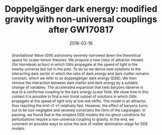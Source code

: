 ---
title: "Doppelgänger dark energy: modified gravity with non-universal couplings after GW170817"
authors:
- Luca Amendola
- Dario Bettoni
- admin
- Adalto R. Gomes
date: "2018-03-16"
doi: "10.1088/1475-7516/2018/06/029"

# Schedule page publish date (NOT publication's date).
publishDate: ""

# Publication type.
# Legend: 0 = Uncategorized; 1 = Conference paper; 2 = Journal article;
# 3 = Preprint / Working Paper; 4 = Report; 5 = Book; 6 = Book section;
# 7 = Thesis; 8 = Patent
publication_types: ["2"]

# Publication name and optional abbreviated publication name.
publication: "*Journal of Cosmology and Astroparticle Physics*"
publication_short: "JCAP"

abstract: Gravitational Wave (GW) astronomy severely narrowed down the theoretical space for scalar-tensor theories. We propose a new class of attractor models {for Horndeski action} in which GWs propagate at the speed of light in the nearby universe but not in the past. To do so we derive new solutions to the interacting dark sector in which the ratio of dark energy and dark matter remains constant, which we refer to as doppelgänger dark energy (DDE). We then remove the interaction between dark matter and dark energy by a suitable change of variables. The accelerated expansion that (we) baryons observe is due to a conformal coupling to the dark energy scalar field. We show how in this context it is possible to find a non trivial subset of solutions in which GWs propagate at the speed of light only at low red-shifts. The model is an attractor, thus reaching the limit cT→1 relatively fast. However, the effect of baryons turns out to be non-negligible and severely constrains the form of the Lagrangian. In passing, we found that in the simplest DDE models the no-ghost conditions for perturbations require a non-universal coupling to gravity. In the end, we comment on possible ways to solve the lack of matter domination stage for DDE models.

# Summary. An optional shortened abstract.
summary: 

tags:
- Dark energy
- Gravity
- Scalar fields
featured: false

links:
 - name: arXiv
   url: http://arxiv.org/pdf/1803.06368.pdf
url_pdf: 
url_code: ''
url_dataset: ''
url_poster: ''
url_project: ''
url_slides: ''
url_source: ''
url_video: ''

# Featured image
# To use, add an image named `featured.jpg/png` to your page's folder. 
image:
  caption: 'Image credit: [**Unsplash**]'
  focal_point: ""
  preview_only: false

# Associated Projects (optional).
#   Associate this publication with one or more of your projects.
#   Simply enter your project's folder or file name without extension.
#   E.g. `internal-project` references `content/project/internal-project/index.md`.
#   Otherwise, set `projects: []`.
projects:
- theoriesofgravity

# Slides (optional).
#   Associate this publication with Markdown slides.
#   Simply enter your slide deck's filename without extension.
#   E.g. `slides: "example"` references `content/slides/example/index.md`.
#   Otherwise, set `slides: ""`.
slides: ""
---